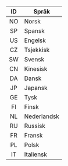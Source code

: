 <!-- markdownlint-disable-file MD041 -->
| ID | Språk |
|:-:|---|
| NO | Norsk |
| SP | Spansk |
| US | Engelsk |
| CZ | Tsjekkisk |
| SW | Svensk |
| CN | Kinesisk |
| DA | Dansk |
| JP | Japansk |
| GE | Tysk |
| FI | Finsk |
| NL | Nederlandsk |
| RU | Russisk |
| FR | Fransk |
| PL | Polsk |
| IT | Italiensk |

